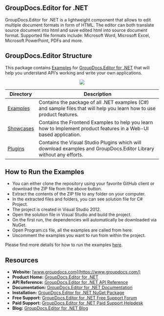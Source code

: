 ## GroupDocs.Editor for .NET

GroupDocs.Editor for .NET is a lightweight component that allows to edit multiple document formats in form of HTML. The editor can both translate source document into html and save edited html into source document format. Supported file formats include: Microsoft Word, Microsoft Excel, Microsoft PowerPoint, PDFs and more.

## GroupDocs.Editor Structure


This package contains [Examples](https://github.com/groupdocs-editor/GroupDocs.Editor-for-.NET/tree/master/Examples) for [GroupDocs.Editor for .NET](https://products.groupdocs.com/editor/net) that will help you understand API's working and write your own applications.

<p align="center">

  <a title="Download complete GroupDocs.Editor for .NET source code" href="https://codeload.github.com/groupdocs-editor/GroupDocs.Editor-for-.NET/zip/master">
	<img src="https://raw.github.com/AsposeExamples/java-examples-dashboard/master/images/downloadZip-Button-Large.png" />
  </a>
</p>

Directory | Description
--------- | -----------
[Examples](https://github.com/groupdocs-editor/GroupDocs.Editor-for-.NET/tree/master/Examples)  | Contains the package of all .NET examples (C#) and sample files that will help you learn how to use product features.
[Showcases](https://github.com/groupdocs-editor/GroupDocs.Editor-for-.NET/tree/master/Showcases)  | Contains the Frontend Examples to help you learn how to Implement product features in a Web-UI based application.
[Plugins](https://github.com/groupdocs-editor/GroupDocs.Editor-for-.NET/tree/master/Plugins)  | Contains the Visual Studio Plugins which will download examples and GroupDocs.Editor Library without any efforts.

## How to Run the Examples

+ You can either clone the repository using your favorite GitHub client or download the ZIP file from the above button.
+ Extract the contents of the ZIP file to any folder on your computer.
+ In the extracted files and folders, you can see solution file for C# Project.
+ The project is created in Visual Studio 2012.
+ Open the solution file in Visual Studio and build the project.
+ On the first run, the dependencies will automatically be downloaded via NuGet.
+ Open Program.cs file, all the examples are called from here.
+ Uncomment the examples you want to run from within the project.

Please find more details for how to run the examples [here](https://docs.groupdocs.com/display/editornet/How+to+Run+Examples).

## Resources

+ **Website:** [www.groupdocs.com](https://www.groupdocs.com/)
+ **Product Home:** [GroupDocs.Editor for .NET](https://products.groupdocs.com/editor) 
+ **API Reference:** [GroupDocs.Editor for .NET API Reference](https://apireference.groupdocs.com/net/editor)
+ **Documentation:** [GroupDocs.Editor for .NET Documentation](https://docs.groupdocs.com/display/editornet/Home)
+ **Installation:** [GroupDocs.Editor for .NET NuGet Package](https://www.nuget.org/packages/GroupDocs.Editor/)
+ **Free Support:** [GroupDocs.Editor for .NET Free Support Forum](https://forum.groupdocs.com/c/editor)
+ **Paid Support:** [GroupDocs.Editor for .NET Paid Support Helpdesk](https://helpdesk.groupdocs.com/)
+ **Blog:** [GroupDocs.Editor for .NET Blog](https://blog.groupdocs.com/category/groupdocs-editor-product-family/)


